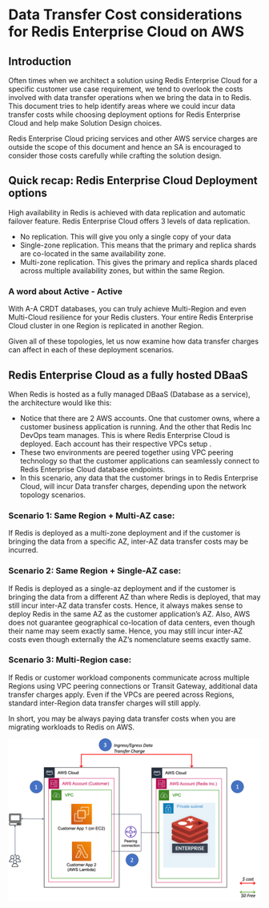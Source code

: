 # Data Transfer Cost considerations for Redis Enterprise Cloud on AWS

## Introduction
Often times when we architect a solution using  Redis Enterprise Cloud  for a specific customer use case requirement, we tend to overlook the costs involved with data transfer operations when we bring the data in to Redis.  This document tries to help identify areas where we could incur data transfer costs while choosing deployment options for Redis Enterprise Cloud and help make Solution Design choices.

Redis Enterprise Cloud pricing services and other AWS service charges are outside the scope of this document and hence an SA is encouraged to consider those costs carefully while crafting the solution design.

## Quick recap: Redis Enterprise Cloud Deployment options
High availability in Redis is achieved with data replication and automatic failover feature. Redis Enterprise Cloud offers 3 levels of data replication.
* No replication. This will give you only a single copy of your data
* Single-zone replication. This means that the primary and replica shards are co-located in the same availability zone.
* Multi-zone replication. This gives the primary and replica shards placed across multiple availability zones, but within the same Region.

### A word about Active - Active
With A-A CRDT databases, you can truly achieve Multi-Region and even Multi-Cloud  resilience for your Redis clusters.  Your entire Redis Enterprise Cloud cluster in one Region is replicated in another Region.

Given all of these topologies, let us now examine how data transfer charges can affect in each of these deployment scenarios.

## Redis Enterprise Cloud as a fully hosted DBaaS
When Redis is hosted as a fully managed DBaaS (Database as a service), the architecture would like this:
* Notice that there are 2 AWS accounts. One that customer owns, where a customer business application is running. And the other that  Redis Inc DevOps team manages. This is where Redis Enterprise Cloud is deployed. Each account has their respective VPCs setup .
* These two environments are peered together using VPC peering technology so that the customer applications can seamlessly connect to Redis Enterprise Cloud database endpoints.
* In this scenario, any data that the customer brings in to Redis Enterprise Cloud, will incur Data transfer charges, depending upon the network topology scenarios.

### Scenario 1: Same Region + Multi-AZ case:
If Redis is deployed as a multi-zone deployment and if the customer is bringing the data from a specific AZ, inter-AZ data transfer costs may be incurred.

### Scenario 2: Same Region + Single-AZ case:
If Redis is deployed as a single-az deployment and if the customer is bringing the data from a different AZ than where Redis is deployed, that may still incur inter-AZ data transfer costs.  Hence, it always makes sense to deploy Redis in the same AZ as the customer application’s AZ.  Also, AWS does not guarantee geographical co-location of data centers, even though their name may seem exactly same. Hence, you may still incur inter-AZ costs even though externally the AZ’s nomenclature seems exactly same.

### Scenario 3: Multi-Region case:
If Redis or customer workload components communicate across multiple Regions using VPC peering connections or Transit Gateway, additional data transfer charges apply. Even if the VPCs are peered across Regions, standard inter-Region data transfer charges will still apply.

In short, you may be always paying data transfer costs when you are migrating workloads to Redis on AWS.

![](images/dataxfer1.png)
